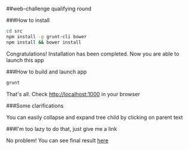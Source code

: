 ##web-challenge qualifying round

###How to install

```sh
cd src
npm install -g grunt-cli bower
npm install && bower install
```

Congratulations! Installation has been completed. Now you are able to launch this app

###How to build and launch app

```sh
grunt
```

That's all. Check [http://localhost:1000](http://localhost:1000) in your browser


###Some clarifications

You can easily collapse and expand tree child by clicking on parent text

###I'm too lazy to do that, just give me a link

No problem! You can see final result [here](https://uawc.github.io/eu-web-challenge-viii-qualify/)

